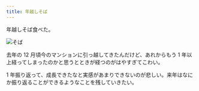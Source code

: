 ```yaml
---
title: 年越しそば
---
```


年越しそば食べた。

![そば](https://i.imgur.com/bxbj508.jpg "年越しそば")

去年の 12 月頃今のマンションに引っ越してきたんだけど、あれからもう 1 年以上経ってしまったのかと思うとときが経つのがはやすぎてこわい。

1 年振り返って、成長できたなと実感があまりできないのが悲しい。来年はなにか振り返ることができるようなことを残していきたい。
